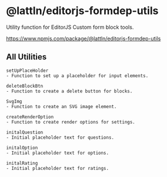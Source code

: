 # @lattln/editorjs-formdep-utils
Utility function for EditorJS Custom form block tools.

https://www.npmjs.com/package/@lattln/editorjs-formdep-utils
## All Utilities


```
setUpPlaceHolder
- Function to set up a placeholder for input elements.
```
```
deleteBlockBtn
- Function to create a delete button for blocks.
```
```
SvgImg
- Function to create an SVG image element.
```
```
createRenderOption
- Function to create render options for settings.
```
```
initalQuestion
- Initial placeholder text for questions.
```
```
initalOption
- Initial placeholder text for options.
```
```
initalRating
- Initial placeholder text for ratings.
```
